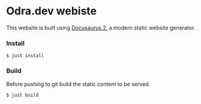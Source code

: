 # Odra.dev webiste

This website is built using [Docusaurus 2](https://docusaurus.io/), a modern static website generator.

### Install
```
$ just install
```

### Build
Before pushing to git build the static content to be served.

```
$ just build
```

